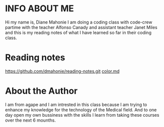 





# INFO ABOUT ME
Hi my name is, Diane Mahonie I am doing a coding class with code-crew partime with the teacher Alfonso Canady and assistant teacher Janet Miles and this is my reading notes of what I have learned so far in their coding class. 
# Reading notes
https://github.com/dmahonie/reading-notes.git
[color.md](color)

# About the Author
I am from agape and I am intrested in this class because I am trying to enhance my knowledge for the technology of the Medical field. And to one day open my own bussiness with the skills I learn from taking these courses over the next 6 mounths.
